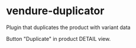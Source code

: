 # vendure-duplicator
Plugin that duplicates the product with variant data

Button "Duplicate" in product DETAIL view.
